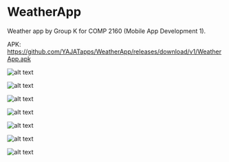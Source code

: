 # WeatherApp
Weather app by Group K for COMP 2160 (Mobile App Development 1). 

APK: https://github.com/YAJATapps/WeatherApp/releases/download/v1/WeatherApp.apk  

![alt text](screenshots/Today.jpg)

![alt text](screenshots/Prediction.jpg)

![alt text](screenshots/NavigationBar.jpg)

![alt text](screenshots/News.jpg)

![alt text](screenshots/SelectCity.jpg)

![alt text](screenshots/Units.jpg)

![alt text](screenshots/Alerts.jpg)

